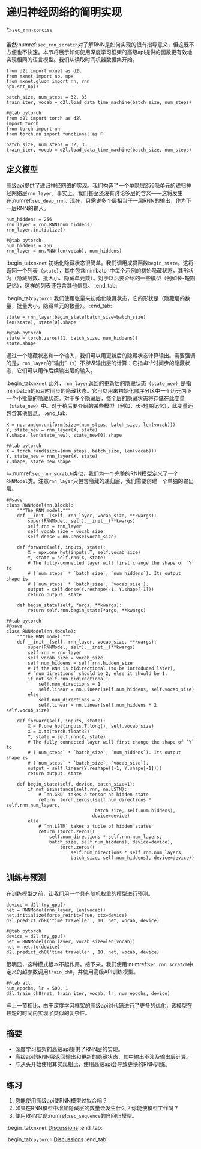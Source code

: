 # 递归神经网络的简明实现
:label:`sec_rnn-concise`

虽然:numref:`sec_rnn_scratch`对了解RNN是如何实现的很有指导意义，但这既不方便也不快速。本节将展示如何使用深度学习框架的高级api提供的函数更有效地实现相同的语言模型。我们从读取时间机器数据集开始。

```{.python .input}
from d2l import mxnet as d2l
from mxnet import np, npx
from mxnet.gluon import nn, rnn
npx.set_np()

batch_size, num_steps = 32, 35
train_iter, vocab = d2l.load_data_time_machine(batch_size, num_steps)
```

```{.python .input}
#@tab pytorch
from d2l import torch as d2l
import torch
from torch import nn
from torch.nn import functional as F

batch_size, num_steps = 32, 35
train_iter, vocab = d2l.load_data_time_machine(batch_size, num_steps)
```

## 定义模型

高级api提供了递归神经网络的实现。我们构造了一个单隐层256隐单元的递归神经网络层`rnn_layer`。事实上，我们甚至还没有讨论多层的含义——这将发生在:numref:`sec_deep_rnn`。现在，只需说多个层相当于一层RNN的输出，作为下一层RNN的输入。

```{.python .input}
num_hiddens = 256
rnn_layer = rnn.RNN(num_hiddens)
rnn_layer.initialize()
```

```{.python .input}
#@tab pytorch
num_hiddens = 256
rnn_layer = nn.RNN(len(vocab), num_hiddens)
```

:begin_tab:`mxnet`
初始化隐藏状态很简单。我们调用成员函数`begin_state`。这将返回一个列表（`state`），其中包含minibatch中每个示例的初始隐藏状态，其形状为（隐藏层数、批大小、隐藏单元数）。对于以后要介绍的一些模型（例如长-短期记忆），这样的列表还包含其他信息。
:end_tab:

:begin_tab:`pytorch`
我们使用张量来初始化隐藏状态，它的形状是（隐藏层的数量，批量大小，隐藏单元的数量）。
:end_tab:

```{.python .input}
state = rnn_layer.begin_state(batch_size=batch_size)
len(state), state[0].shape
```

```{.python .input}
#@tab pytorch
state = torch.zeros((1, batch_size, num_hiddens))
state.shape
```

通过一个隐藏状态和一个输入，我们可以用更新后的隐藏状态计算输出。需要强调的是，`rnn_layer`的“输出”（`Y`）不*涉及*输出层的计算：它指*每个*时间步的隐藏状态，它们可以用作后续输出层的输入。

:begin_tab:`mxnet`
此外，`rnn_layer`返回的更新后的隐藏状态（`state_new`）是指minibatch的*last*时间步的隐藏状态。它可以用来初始化顺序分区中一个历元内下一个小批量的隐藏状态。对于多个隐藏层，每个层的隐藏状态将存储在此变量（`state_new`）中。对于稍后要介绍的某些模型（例如，长-短期记忆），此变量还包含其他信息。
:end_tab:

```{.python .input}
X = np.random.uniform(size=(num_steps, batch_size, len(vocab)))
Y, state_new = rnn_layer(X, state)
Y.shape, len(state_new), state_new[0].shape
```

```{.python .input}
#@tab pytorch
X = torch.rand(size=(num_steps, batch_size, len(vocab)))
Y, state_new = rnn_layer(X, state)
Y.shape, state_new.shape
```

与:numref:`sec_rnn_scratch`类似，我们为一个完整的RNN模型定义了一个`RNNModel`类。注意`rnn_layer`只包含隐藏的递归层，我们需要创建一个单独的输出层。

```{.python .input}
#@save
class RNNModel(nn.Block):
    """The RNN model."""
    def __init__(self, rnn_layer, vocab_size, **kwargs):
        super(RNNModel, self).__init__(**kwargs)
        self.rnn = rnn_layer
        self.vocab_size = vocab_size
        self.dense = nn.Dense(vocab_size)

    def forward(self, inputs, state):
        X = npx.one_hot(inputs.T, self.vocab_size)
        Y, state = self.rnn(X, state)
        # The fully-connected layer will first change the shape of `Y` to
        # (`num_steps` * `batch_size`, `num_hiddens`). Its output shape is
        # (`num_steps` * `batch_size`, `vocab_size`).
        output = self.dense(Y.reshape(-1, Y.shape[-1]))
        return output, state

    def begin_state(self, *args, **kwargs):
        return self.rnn.begin_state(*args, **kwargs)
```

```{.python .input}
#@tab pytorch
#@save
class RNNModel(nn.Module):
    """The RNN model."""
    def __init__(self, rnn_layer, vocab_size, **kwargs):
        super(RNNModel, self).__init__(**kwargs)
        self.rnn = rnn_layer
        self.vocab_size = vocab_size
        self.num_hiddens = self.rnn.hidden_size
        # If the RNN is bidirectional (to be introduced later),
        # `num_directions` should be 2, else it should be 1.
        if not self.rnn.bidirectional:
            self.num_directions = 1
            self.linear = nn.Linear(self.num_hiddens, self.vocab_size)
        else:
            self.num_directions = 2
            self.linear = nn.Linear(self.num_hiddens * 2, self.vocab_size)

    def forward(self, inputs, state):
        X = F.one_hot(inputs.T.long(), self.vocab_size)
        X = X.to(torch.float32)
        Y, state = self.rnn(X, state)
        # The fully connected layer will first change the shape of `Y` to
        # (`num_steps` * `batch_size`, `num_hiddens`). Its output shape is
        # (`num_steps` * `batch_size`, `vocab_size`).
        output = self.linear(Y.reshape((-1, Y.shape[-1])))
        return output, state

    def begin_state(self, device, batch_size=1):
        if not isinstance(self.rnn, nn.LSTM):
            # `nn.GRU` takes a tensor as hidden state
            return  torch.zeros((self.num_directions * self.rnn.num_layers,
                                 batch_size, self.num_hiddens), 
                                device=device)
        else:
            # `nn.LSTM` takes a tuple of hidden states
            return (torch.zeros((
                self.num_directions * self.rnn.num_layers,
                batch_size, self.num_hiddens), device=device),
                    torch.zeros((
                        self.num_directions * self.rnn.num_layers,
                        batch_size, self.num_hiddens), device=device))
```

## 训练与预测

在训练模型之前，让我们用一个具有随机权重的模型进行预测。

```{.python .input}
device = d2l.try_gpu()
net = RNNModel(rnn_layer, len(vocab))
net.initialize(force_reinit=True, ctx=device)
d2l.predict_ch8('time traveller', 10, net, vocab, device)
```

```{.python .input}
#@tab pytorch
device = d2l.try_gpu()
net = RNNModel(rnn_layer, vocab_size=len(vocab))
net = net.to(device)
d2l.predict_ch8('time traveller', 10, net, vocab, device)
```

很明显，这种模式根本不起作用。接下来，我们使用:numref:`sec_rnn_scratch`中定义的超参数调用`train_ch8`，并使用高级API训练模型。

```{.python .input}
#@tab all
num_epochs, lr = 500, 1
d2l.train_ch8(net, train_iter, vocab, lr, num_epochs, device)
```

与上一节相比，由于深度学习框架的高级api对代码进行了更多的优化，该模型在较短的时间内实现了类似的复杂性。

## 摘要

* 深度学习框架的高级api提供了RNN层的实现。
* 高级api的RNN层返回输出和更新的隐藏状态，其中输出不涉及输出层计算。
* 与从头开始使用其实现相比，使用高级api会导致更快的RNN训练。

## 练习

1. 您能使用高级api使RNN模型过拟合吗？
1. 如果在RNN模型中增加隐藏层的数量会发生什么？你能使模型工作吗？
1. 使用RNN实现:numref:`sec_sequence`的自回归模型。

:begin_tab:`mxnet`
[Discussions](https://discuss.d2l.ai/t/335)
:end_tab:

:begin_tab:`pytorch`
[Discussions](https://discuss.d2l.ai/t/1053)
:end_tab:
